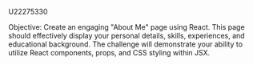 

U22275330

Objective: Create an engaging "About Me" page using React. This page should effectively display your personal details, skills, experiences, and educational background. The challenge will demonstrate your ability to utilize React components, props, and CSS styling within JSX.
